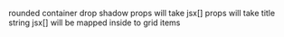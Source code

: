 rounded container
drop shadow
props will take jsx[]
props will take title string
jsx[] will be mapped inside to grid items
